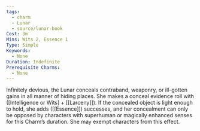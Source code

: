```yaml
---
tags:
  - charm
  - Lunar
  - source/lunar-book
Cost: 3m
Mins: Wits 2, Essence 1
Type: Simple
Keywords:
  - None
Duration: Indefinite
Prerequisite Charms:
  - None
---
```

Infinitely devious, the Lunar conceals contraband, weaponry, or ill-gotten gains in all manner of hiding places. She makes a conceal evidence roll with ([Intelligence or Wits] + [[Larceny]]). If the concealed object is light enough to hold, she adds ([[Essence]]) successes, and her concealment can only be opposed by characters with superhuman or magically enhanced senses for this Charm’s duration. She may exempt characters from this effect.